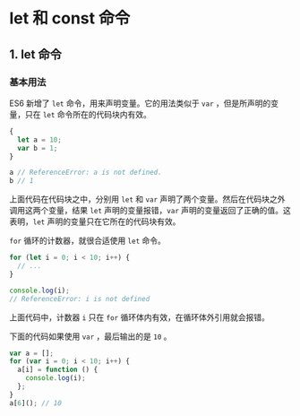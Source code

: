 # let 和 const 命令

## 1. let 命令

### 基本用法

ES6 新增了 `let` 命令，用来声明变量。它的用法类似于 `var` ，但是所声明的变量，只在 `let` 命令所在的代码块内有效。

```javascript
{
  let a = 10;
  var b = 1;
}

a // ReferenceError: a is not defined.
b // 1
```

上面代码在代码块之中，分别用 `let` 和 `var` 声明了两个变量。然后在代码块之外调用这两个变量，结果 `let` 声明的变量报错，`var` 声明的变量返回了正确的值。这表明，`let` 声明的变量只在它所在的代码块有效。

`for` 循环的计数器，就很合适使用 `let` 命令。

```javascript
for (let i = 0; i < 10; i++) {
  // ...
}

console.log(i);
// ReferenceError: i is not defined
```

上面代码中，计数器 `i` 只在 `for` 循环体内有效，在循环体外引用就会报错。

下面的代码如果使用 `var` ，最后输出的是 `10` 。

```javascript
var a = [];
for (var i = 0; i < 10; i++) {
  a[i] = function () {
    console.log(i);
  };
}
a[6](); // 10
```

